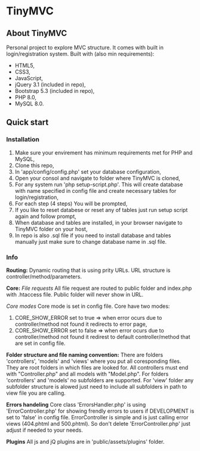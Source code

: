 # TinyMVC

## About TinyMVC

Personal project to explore MVC structure. It comes with built in login/registration system. Built with (also min requirements):

- HTML5,
- CSS3,
- JavaScript,
- jQuery 3.1 (included in repo),
- Bootstrap 5.3 (included in repo),
- PHP 8.0,
- MySQL 8.0.

## Quick start

### Installation

1. Make sure your envirement has minimum requirements met for PHP and MySQL,
2. Clone this repo,
3. In 'app/config/config.php' set your database configuration,
4. Open your consol and navigate to folder where TinyMVC is cloned,
5. For any system run 'php setup-script.php'. This will create database with name specified in config file and create necessary tables for login/registration,
6. For each step (4 steps) You will be prompted,
7. If you like to reset databese or reset any of tables just run setup script again and follow prompt,
8. When database and tables are installed, in your browser navigate to TinyMVC folder on your host,
9. In repo is also .sql file if you need to install database and tables manually just make sure to change database name in .sql file.

### Info

**Routing:**
Dynamic routing that is using prity URLs. URL structure is controller/method/parameters.

**Core:**
_File requests_
All file request are routed to public folder and index.php with .htaccess file. Public folder will never show in URL.

_Core modes_
Core mode is set in config file. Core have two modes:

1.  CORE_SHOW_ERROR set to true => when error ocurs due to controller/method not found it redirects to error page,
2.  CORE_SHOW_ERROR set to false => when error ocurs due to controller/method not found it redirest to default controller/method that are set in config file.

**Folder structure and file naming convention:**
There are folders 'controllers', 'models' and 'views' where you put all coresponding files. They are root folders in which files are looked for. All controllers must end with "Controller.php" and all models with "Model.php". For folders 'controllers' and 'models' no subfolders are supported. For 'view' folder any subfolder structure is alowed just need to include all subfolders in path to view file you are calling.

**Errors handeling**
Core class 'ErrorsHandler.php' is using 'ErrorController.php' for showing frendly errors to users if DEVELOPMENT is set to 'false' in config file. ErrorController is simple and is just calling error views (404.phtml and 500.phtml). So don't delete 'ErrorController.php' just adjust if needed to your needs.

**Plugins**
All js and jQ plugins are in 'public/assets/plugins' folder.
